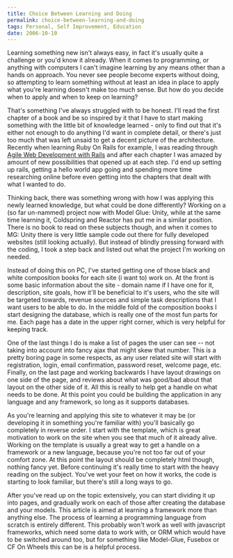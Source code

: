 ```yaml
---
title: Choice Between Learning and Doing
permalink: choice-between-learning-and-doing
tags: Personal, Self Improvement, Education
date: 2006-10-10
---
```


Learning something new isn't always easy, in fact it's usually quite a challenge or you'd know it already. When it comes to programming, or anything with computers I can't imagine learning by any means other than a hands on approach. You never see people become experts without doing, so attempting to learn something without at least an idea in place to apply what you're learning doesn't make too much sense. But how do you decide when to apply and when to keep on learning?

That's something I've always struggled with to be honest. I'll read the first chapter of a book and be so inspired by it that I have to start making something with the little bit of knowledge learned - only to find out that it's either not enough to do anything I'd want in complete detail, or there's just too much that was left unsaid to get a decent picture of the architecture. Recently when learning Ruby On Rails for example, I was reading through [Agile Web Development with Rails](http://www.amazon.com/Agile-Web-Development-Rails-Programmers/dp/097669400X/sr=8-1/qid=1160457267/ref=pd_bbs_1/002-8402271-3086451?ie=UTF8&amp;s=books) and after each chapter I was amazed by amount of new possibilities that opened up at each step. I'd end up setting up rails, getting a hello world app going and spending more time researching online before even getting into the chapters that dealt with what I wanted to do.

Thinking back, there was something wrong with how I was applying this newly learned knowledge, but what could be done differently? Working on a (so far un-nammed) project now with Model Glue: Unity, while at the same time learning it, Coldspring and Reactor has put me in a similar position. There is no book to read on these subjects though, and when it comes to MG: Unity there is very little sample code out there for fully developed websites (still looking actually). But instead of blindly pressing forward with the coding, I took a step back and listed out what the project I'm working on needed.

Instead of doing this on PC, I've started getting one of those black and white composition books for each site (i want to) work on. At the front is some basic information about the site - domain name if I have one for it, description, site goals, how it'll be beneficial to it's users, who the site will be targeted towards, revenue sources and simple task descriptions that I want users to be able to do. In the middle fold of the composition books I start designing the database, which is really one of the most fun parts for me. Each page has a date in the upper right corner, which is very helpful for keeping track.

One of the last things I do is make a list of pages the user can see -- not taking into account into fancy ajax that might skew that number. This is a pretty boring page in some respects, as any user related site will start with registration, login, email confirmation, password reset, welcome page, etc. Finally, on the last page and working backwards I have layout drawings on one side of the page, and reviews about what was good/bad about that layout on the other side of it. All this is really to help get a handle on what needs to be done. At this point you could be building the application in any language and any framework, so long as it supports databases.

As you're learning and applying this site to whatever it may be (or developing it in something you're familiar with) you'll basically go completely in reverse order. I start with the template, which is great motivation to work on the site when you see that much of it already alive. Working on the template is usually a great way to get a handle on a framework or a new language, because you're not too far out of your comfort zone. At this point the layout should be completely html though, nothing fancy yet. Before continuing it's really time to start with the heavy reading on the subject. You've wet your feet on how it works, the code is starting to look familiar, but there's still a long ways to go.

After you've read up on the topic extensively, you can start dividing it up into pages, and gradually work on each of those after creating the database and your models. This article is aimed at learning a framework more than anything else. The process of learning a programming language from scratch is entirely different. This probably won't work as well with javascript frameworks, which need some data to work with, or ORM which would have to be switched around too, but for something like Model-Glue, Fusebox or CF On Wheels this can be is a helpful process.
